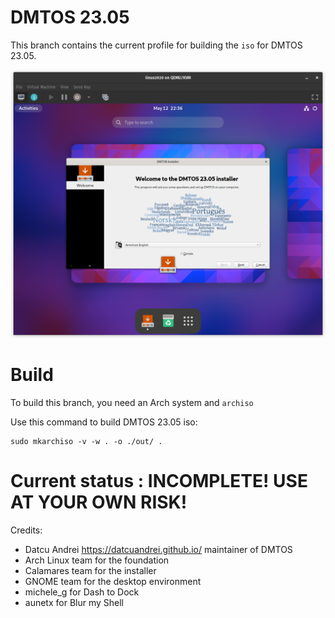 # DMTOS 23.05  
This branch contains the current profile for building the `iso` for DMTOS 23.05.

![](live.png)

# Build
To build this branch, you need an Arch system and `archiso`

Use this command to build DMTOS 23.05 iso:
```
sudo mkarchiso -v -w . -o ./out/ .
```

# Current status : INCOMPLETE! USE AT YOUR OWN RISK!

Credits:
- Datcu Andrei <https://datcuandrei.github.io/> maintainer of DMTOS
- Arch Linux team for the foundation
- Calamares team for the installer
- GNOME team for the desktop environment
- michele_g for Dash to Dock
- aunetx for Blur my Shell

